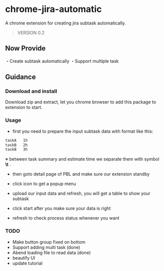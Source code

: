 chrome-jira-automatic
==================

A chrome extension for creating jira subtask automatically.

> VERSION 0.2

## Now Provide
・Create subtask automatically
・Support multiple task

## Guidance

### Download and install
Download zip and extract, let you chrome browser to add this package to extension to start.

### Usage
- first you need to prepare the input subtask data with format like this:
~~~txt
taskA   1h
taskB   2h
taskB   3h
~~~
※ between task summary and estimate time we separate them with symbol **\t** .

- then goto detail page of PBL and make sure our extension standby 

- click icon to get a popup menu

- upload our input data and refresh, you will get a table to show your subtask

- click start after you make sure your data is right

- refresh to check process status whenever you want

### TODO
- Make button group fixed on bottom
- Support adding multi task (done)
- Abend loading file to read data (done)
- beautify UI
- update tutorial
